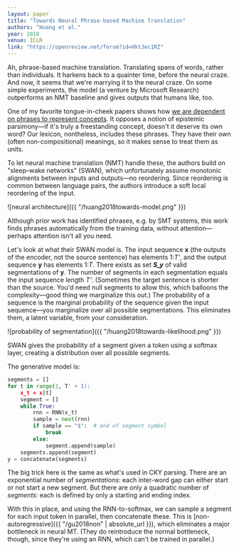 ```yaml
---
layout: paper
title: "Towards Neural Phrase-based Machine Translation"
authors: "Huang et al."
year: 2018
venue: ICLR
link: "https://openreview.net/forum?id=HktJec1RZ"
---
```


Ah, phrase-based machine translation. Translating spans of words, rather than individuals. It harkens back to a quainter time, before the neural craze. And now, it seems that we're marrying it to the neural craze. On some simple experiments, the model (a venture by Microsoft Research) outperforms an NMT baseline and gives outputs that humans like, too.

<!--more-->

One of my favorite tongue-in-cheek papers shows how [we are dependent on phrases to represent concepts](https://www.aclweb.org/anthology/T/T75/T75-2013.pdf). It opposes a notion of epistemic parsimony—if it's truly a freestanding concept, doesn't it deserve its own word? Our lexicon, nontheless, includes these phrases. They have their own (often non-compositional) meanings, so it makes sense to treat them as units.

To let neural machine translation (NMT) handle these, the authors build on "sleep–wake networks" (SWAN), which unfortunately assume monotonic alignments between inputs and outputs—no reordering. Since reordering is common between language pairs, the authors introduce a soft local reordering of the input. 

![neural architecture]({{ "/huang2018towards-model.png" }})

Although prior work has identified phrases, e.g. by SMT systems, this work finds phrases automatically from the training data, without attention—perhaps attention isn't all you need.

Let's look at what their SWAN model is. The input sequence **x** (the outputs of the encoder, not the source sentence) has elements 1:*T'*, and the output sequence **y** has elements 1:*T*. There exists as set **_S\_y_** of valid segmentations of **y**. The number of segments in each segmentation equals the input sequence length *T'*. (Sometimes the target sentence is shorter than the source. You'd need null segments to allow this, which balloons the complexity—good thing we marginalize this out.) The probability of a sequence is the marginal probability of the sequence given the input sequence—you marginalize over all possible segmentations. This eliminates them, a latent variable, from your consideration.

![probability of segmentation]({{ "/huang2018towards-likelihood.png" }})

SWAN gives the probability of a segment given a token using a softmax layer, creating a distribution over all possible segments.

The generative model is:

```python
segments = []
for t in range(1, T' + 1):
	x_t = x[t]
	segment = []
	while True:
		rnn = RNN(x_t)
		sample = next(rnn)
		if sample == "$":  # end of segment symbol
			break
		else:
			segment.append(sample)
	segments.append(segment)
y = concatenate(segments)

```

The big trick here is the same as what's used in CKY parsing. There are an exponential number of *segmentations*: each inter-word gap can either start or not start a new segment. But there are only a quadratic number of *segments*: each is defined by only a starting and ending index.

With this in place, and using the RNN-to-softmax, we can sample a segment for each input token in parallel, then concatenate these. This is [non-autoregressive]({{ "/gu2018non" | absolute_url }}), which eliminates a major bottleneck in neural MT. (They do reintroduce the normal bottleneck, though, since they're using an RNN, which can't be trained in parallel.)
